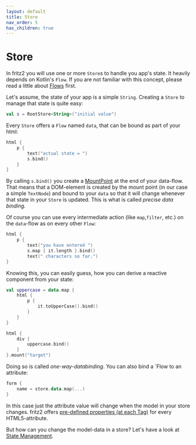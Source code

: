 ```yaml
---
layout: default
title: Store
nav_order: 5
has_children: true
---
```

# Store

In fritz2 you will use one or more `Store`s to handle you app's state. It heavily depends on Kotlin's `Flow`. If you are not familiar with this concept, please read a little about [Flows](Flows.html) first.

Let's assume, the state of your app is a simple `String`. Creating a `Store` to manage that state is quite easy:

```kotlin
val s = RootStore<String>("initial value")
```

Every `Store` offers a `Flow` named `data`, that can be bound as part of your html:

```kotlin
html {
    p {
        text("actual state = ")
        s.bind()   
    }
}
```

By calling `s.bind()` you create a [MountPoint](MountPoint.html) at the end of your data-flow. That means that a DOM-element is created by the mount point (in our case a simple `TextNode`) and bound to your `data` so that it will change whenever that state in your `Store` is updated. This is what is called _precise data binding_.

Of course you can use every intermediate action (like `map`,`filter`, etc.) on the `data`-flow as on every other `Flow`:

```kotlin
html {
    p {
        text("you have entered ")
        s.map { it.length }.bind()
        text(" characters so far.")
}
```

Knowing this, you can easily guess, how you can derive a reactive component from your state:

```kotlin
val uppercase = data.map {
    html {
        p {
            it.toUpperCase().bind()
        }
    } 
}

html {
    div {
        uppercase.bind()
    }
}.mount("target")
```

Doing so is called _one-way-databinding_.
You can also bind a `Flow to an attribute:

```kotlin
form {
    name = store.data.map(...)
}
```
In this case just the attribute value will change when the model in your store changes. fritz2 offers [pre-defined properties (at each Tag)](https://api.fritz2.dev/fritz2/io.fritz2.dom.html/) for every HTML5-attribute.

But how can you change the model-data in a store? Let's have a look at [State Management](StateManagement.html).
